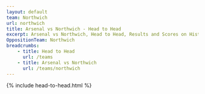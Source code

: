 ```yaml
---
layout: default
team: Northwich
url: northwich
title: Arsenal vs Northwich - Head to Head
excerpt: Arsenal vs Northwich, Head to Head, Results and Scores on History of Arsenal Football Club
OppositionTeam: Northwich
breadcrumbs:
    - title: Head to Head
      url: /teams
    - title: Arsenal vs Northwich
      url: /teams/northwich
---
```


{% include head-to-head.html %}